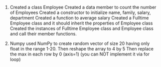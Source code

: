 1. Created a class Employee
   Created a data member to count the number of Employees
   Created a constructor to initialize name, family, salary, department
   Created a function to average salary
   Created a Fulltime Employee class and it should inherit the properties of Employee class
   Created the instances of Fulltime Employee class and Employee class and call their member functions.


2. Numpy
   used NumPy to create random vector of size 20 having only float in the range 1-20.
   Then reshape the array to 4 by 5
   Then replace the max in each row by 0 (axis=1)
   (you can NOT implement it via for loop)
